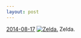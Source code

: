 ```yaml
---
layout: post
---
```


<p>
  <time><a href="/359">2014-08-17</a></time>
  <a href="/359"><img src="{{ site.assets_url }}/359-555.jpg" srcset="{{ site.assets_url }}/359-1110.jpg 1110w, {{ site.assets_url }}/359-832.jpg 832w, {{ site.assets_url }}/359-555.jpg 555w, {{ site.assets_url }}/359-278.jpg 278w" sizes="(min-width: 700px) 50vw, calc(100vw - 2rem)" alt="Zelda." /></a>
  <span>Zelda.</span>
</p>
